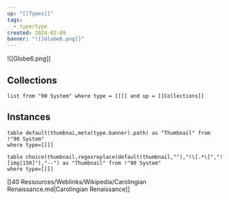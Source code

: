 ```yaml
---
up: "[[Types]]"
tags:
  - type/type
created: 2024-02-09
banner: "![[Globe6.png]]"
---
```

![[Globe6.png]]
## Collections
```dataview
list from "90 System" where type = [[]] and up = [[Collections]]
```
## Instances
```dataview
table default(thumbnai,meta(type.banner).path) as "Thumbnail" from !"90 System" 
where type=[[]]
```



```dataview
table choice(thumbnail,regexreplace(default(thumbnail,""),"!\[.*\]","![img|150]"),"--") as "Thumbnail" from !"90 System" 
where type=[[]]
```

[[40 Ressources/Weblinks/Wikipedia/Carolingian Renaissance.md|Carolingian Renaissance]]
